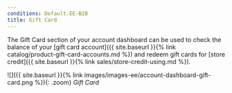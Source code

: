 ```yaml
---
conditions: Default.EE-B2B
title: Gift Card
---
```


The Gift Card section of your account dashboard can be used to check the balance of your [gift card account]({{ site.baseurl }}{% link catalog/product-gift-card-accounts.md %}) and redeem gift cards for [store credit]({{ site.baseurl }}{% link sales/store-credit-using.md %}).

![]({{ site.baseurl }}{% link images/images-ee/account-dashboard-gift-card.png %}){: .zoom}
_Gift Card_
